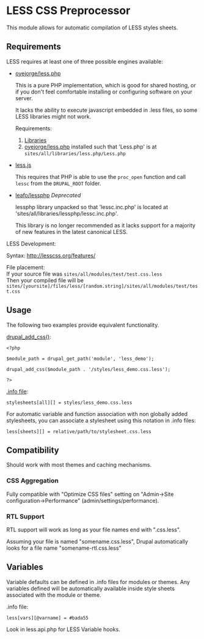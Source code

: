 
LESS CSS Preprocessor
=====================

This module allows for automatic compilation of LESS styles sheets.

Requirements
------------

LESS requires at least one of three possible engines available:

[oyejorge/less.php]: http://lessphp.gpeasy.com/
[less.js]: http://lesscss.org/usage/#command-line-usage
[leafo/lessphp]: http://leafo.net/lessphp/

 -  [oyejorge/less.php]
    
    This is a pure PHP implementation, which is good for shared hosting, or if you don't feel comfortable
    installing or configuring software on your server.
    
    It lacks the ability to execute javascript embedded in .less files, so some LESS libraries might not work.
    
    Requirements:
    
    1. [Libraries](https://drupal.org/project/libraries)
    2. [oyejorge/less.php] installed such that 'Less.php' is at `sites/all/libraries/less.php/Less.php`

 -  [less.js]
    
    This requires that PHP is able to use the `proc_open` function and call `lessc` from the `DRUPAL_ROOT` folder.


 - [leafo/lessphp] *Deprecated*
    
    lessphp library unpacked so that 'lessc.inc.php' is located at 'sites/all/libraries/lessphp/lessc.inc.php'.
    
    This library is no longer recommended as it lacks support for a majority of new features in the latest canonical LESS.


LESS Development:

Syntax: http://lesscss.org/features/



File placement:  
If your source file was `sites/all/modules/test/test.css.less`  
Then your compiled file will be `sites/[yoursite]/files/less/[random.string]/sites/all/modules/test/test.css`  

Usage
-----

The following two examples provide equivalent functionality.

[drupal_add_css()]:

    <?php
    
    $module_path = drupal_get_path('module', 'less_demo');
    
    drupal_add_css($module_path . '/styles/less_demo.css.less');
    
    ?>

[drupal_add_css()]: https://api.drupal.org/api/drupal/includes%21common.inc/function/drupal_add_css/7

[.info file]:

    stylesheets[all][] = styles/less_demo.css.less
    
[.info file]: https://www.drupal.org/node/542202

For automatic variable and function association with non globally added
stylesheets, you can associate a stylesheet using this notation in .info files:

    less[sheets][] = relative/path/to/stylesheet.css.less


Compatibility
-------------

Should work with most themes and caching mechanisms.


### CSS Aggregation

Fully compatible with "Optimize CSS files" setting on "Admin->Site configuration->Performance" (admin/settings/performance).


### RTL Support

RTL support will work as long as your file names end with ".css.less".

Assuming your file is named "somename.css.less", Drupal automatically looks for a file name "somename-rtl.css.less"

Variables
---------

Variable defaults can be defined in .info files for modules or themes. Any variables defined will be automatically available inside style sheets associated with the module or theme.

.info file:

    less[vars][@varname] = #bada55

Look in less.api.php for LESS Variable hooks.
